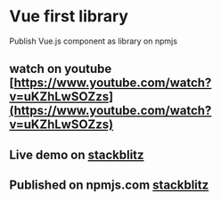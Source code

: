 # Vue first library
Publish Vue.js component as library on npmjs
## watch on youtube [https://www.youtube.com/watch?v=uKZhLwSOZzs](https://www.youtube.com/watch?v=uKZhLwSOZzs)
## Live demo on [stackblitz](https://stackblitz.com/edit/vue-ljp8ma)
## Published on npmjs.com [stackblitz](https://www.npmjs.com/package/benixalfirstlib)